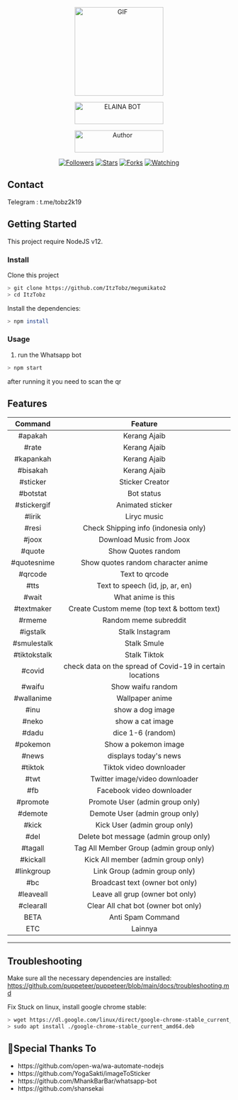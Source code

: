 <p align="center">
<img src="https://media.giphy.com/media/4dM1U76aAQ3dbE6bc3/giphy.gif" alt="GIF" width="200" height="200"/>
</p>
<p align="center">
<a href="#"><img title="ELAINA BOT" src="https://img.shields.io/badge/ELAINA BOT-green?colorA=%23ff0000&colorB=%23017e40&style=for-the-badge" width="200" height="50"></a>
</p>
<p align="center">
<a href="https://github.com/ItzTobz"><img title="Author" src="https://img.shields.io/badge/Author-Tobz-orange.svg?style=for-the-badge&logo=github" width="200" height="50"></a>
</p>
<p align="center">
<a href="https://github.com/ItzTobz/followers"><img title="Followers" src="https://img.shields.io/github/followers/ItzTobz?color=blue&style=flat-square"></a>
<a href="https://github.com/ItzTobz/megumikato2/stargazers/"><img title="Stars" src="https://img.shields.io/github/stars/ItzTobz/megumikato2?color=red&style=flat-square"></a>
<a href="https://github.com/ItzTobz/megumikato2/network/members"><img title="Forks" src="https://img.shields.io/github/forks/ItzTobz/megumikato2?color=red&style=flat-square"></a>
<a href="https://github.com/ItzTobz/megumikato2/watchers"><img title="Watching" src="https://img.shields.io/github/watchers/ItzTobz/megumikato2?label=Watchers&color=blue&style=flat-square"></a>
</p>

## Contact

Telegram : t.me/tobz2k19

## Getting Started

This project require NodeJS v12.

### Install
Clone this project

```bash
> git clone https://github.com/ItzTobz/megumikato2
> cd ItzTobz
```

Install the dependencies:

```bash
> npm install
```

### Usage
1. run the Whatsapp bot

```bash
> npm start
```

after running it you need to scan the qr



## Features

| Command       |                Feature           |
| :-----------: | :--------------------------------: |
|  #apakah      | Kerang Ajaib                     |
|  #rate        | Kerang Ajaib                     |
|  #kapankah    | Kerang Ajaib                     |
|  #bisakah     | Kerang Ajaib                     |
|  #sticker     | Sticker Creator                  |
|  #botstat     | Bot status                       |
|  #stickergif  |Animated sticker  |
|  #lirik       | Liryc music                     |
|   #resi       | Check Shipping info (indonesia only)|
|   #joox       | Download Music from Joox         |
|  #quote       | Show Quotes random              |
| #quotesnime       |   Show quotes random character anime  |
| #qrcode       |   Text to qrcode                |
|       #tts    |   Text to speech (id, jp, ar, en)     |
|       #wait   |   What anime is this            |
|       #textmaker |   Create Custom meme (top text & bottom text)  |
| #rmeme        | Random meme subreddit |
|  #igstalk   |   Stalk Instagram        |
|  #smulestalk   |    Stalk Smule       |
|  #tiktokstalk    | Stalk Tiktok      |
|  #covid  |   check data on the spread of Covid-19 in certain locations|
| #waifu        |   Show waifu random |
| #wallanime    | Wallpaper anime |
| #inu          | show a dog image |
| #neko         | show a cat image |
| #dadu         | dice 1-6 (random) |
|#pokemon       | Show a pokemon image |
|  #news        |   displays today's news         |
|#tiktok        | Tiktok video downloader |
| #twt          | Twitter image/video downloader|
| #fb           | Facebook video downloader|
|   #promote     |   Promote User (admin group only)                  |
|#demote         |   Demote User (admin group only)                 |
|#kick           |   Kick User (admin group only)                   |
|#del            |   Delete bot message (admin group only)           |
|#tagall         |   Tag All Member Group (admin group only)        |
|#kickall        | Kick All member (admin group only)  |
|#linkgroup         |   Link Group (admin group only)                 |
|#bc             | Broadcast text (owner bot only) |
|#leaveall       | Leave all grup (owner bot only) |
|#clearall       | Clear All chat bot (owner bot only) |
| BETA           | Anti Spam Command |
| ETC |  Lainnya |
 
---

## Troubleshooting
Make sure all the necessary dependencies are installed: https://github.com/puppeteer/puppeteer/blob/main/docs/troubleshooting.md

Fix Stuck on linux, install google chrome stable: 
```bash
> wget https://dl.google.com/linux/direct/google-chrome-stable_current_amd64.deb
> sudo apt install ./google-chrome-stable_current_amd64.deb
```

## 🙏Special Thanks To
<ul>
<li>https://github.com/open-wa/wa-automate-nodejs<br>
<li>https://github.com/YogaSakti/imageToSticker<br>
<li>https://github.com/MhankBarBar/whatsapp-bot<br>
<li>https://github.com/shansekai
</li>
